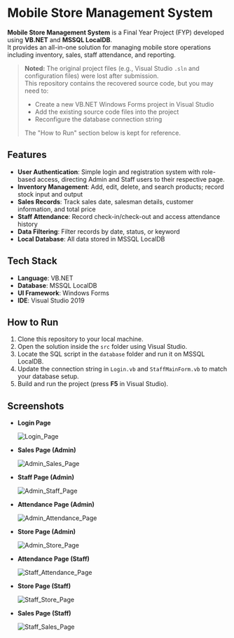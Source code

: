 # Mobile Store Management System

**Mobile Store Management System** is a Final Year Project (FYP) developed using **VB.NET** and **MSSQL LocalDB**.  
It provides an all-in-one solution for managing mobile store operations including inventory, sales, staff attendance, and reporting.

> **Noted:** The original project files (e.g., Visual Studio `.sln` and configuration files) were lost after submission.  
> This repository contains the recovered source code, but you may need to:
>
> - Create a new VB.NET Windows Forms project in Visual Studio
> - Add the existing source code files into the project
> - Reconfigure the database connection string
>
> The "How to Run" section below is kept for reference.

## Features

- **User Authentication**: Simple login and registration system with role-based access, directing Admin and Staff users to their respective page.
- **Inventory Management**: Add, edit, delete, and search products; record stock input and output
- **Sales Records**: Track sales date, salesman details, customer information, and total price
- **Staff Attendance**: Record check-in/check-out and access attendance history
- **Data Filtering**: Filter records by date, status, or keyword
- **Local Database**: All data stored in MSSQL LocalDB

## Tech Stack

- **Language**: VB.NET
- **Database**: MSSQL LocalDB
- **UI Framework**: Windows Forms
- **IDE**: Visual Studio 2019

## How to Run

1. Clone this repository to your local machine.
2. Open the solution inside the `src` folder using Visual Studio.
3. Locate the SQL script in the `database` folder and run it on MSSQL LocalDB.
4. Update the connection string in `Login.vb` and `StaffMainForm.vb` to match your database setup.
5. Build and run the project (press **F5** in Visual Studio).

## Screenshots

- **Login Page**

  ![Login_Page](./screenshots/screenshot1.png)

- **Sales Page (Admin)**

  ![Admin_Sales_Page](./screenshots/screenshot2.png)

- **Staff Page (Admin)**

  ![Admin_Staff_Page](./screenshots/screenshot3.png)

- **Attendance Page (Admin)**

  ![Admin_Attendance_Page](./screenshots/screenshot4.png)

- **Store Page (Admin)**

  ![Admin_Store_Page](./screenshots/screenshot5.png)

- **Attendance Page (Staff)**

  ![Staff_Attendance_Page](./screenshots/screenshot6.png)

- **Store Page (Staff)**

  ![Staff_Store_Page](./screenshots/screenshot7.png)

- **Sales Page (Staff)**

  ![Staff_Sales_Page](./screenshots/screenshot8.png)
